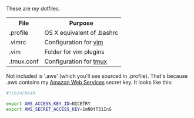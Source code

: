 These are my dotfiles.

<table>
  <tr>
    <th>File</th><th>Purpose</th>
  </tr>
  <tr>
    <td>.profile</td><td>OS X equivalent of .bashrc</td>
  </tr>
  <tr>
    <td>.vimrc</td><td>Configuration for <a href="http://www.vim.org/">vim</a></td>
  </tr>
  <tr>
    <td>.vim</td><td>Folder for vim plugins</td>
  </tr>
  <tr>
    <td>.tmux.conf</td><td>Configuration for <a href="http://tmux.sourceforge.net/">tmux</a></td>
  </tr>
</table>

Not included is '.aws' (which you'll see sourced in .profile). That's because .aws contains my [Amazon Web Services](http://aws.amazon.com/) secret key. It looks like this:

```bash
#!/bin/bash

export AWS_ACCESS_KEY_ID=NICETRY
export AWS_SECRET_ACCESS_KEY=1mN0tT31InG
```

